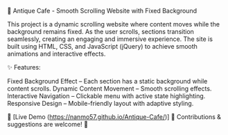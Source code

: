 🚀 Antique Cafe - Smooth Scrolling Website with Fixed Background

This project is a dynamic scrolling website where content moves while the background remains fixed. As the user scrolls, sections transition seamlessly, creating an engaging and immersive experience. The site is built using HTML, CSS, and JavaScript (jQuery) to achieve smooth animations and interactive effects.

✨ Features:

Fixed Background Effect – Each section has a static background while content scrolls.
Dynamic Content Movement – Smooth scrolling effects.
Interactive Navigation – Clickable menu with active state highlighting.
Responsive Design – Mobile-friendly layout with adaptive styling.

🔗 [Live Demo (https://nanmo57.github.io/Antique-Cafe/)]
📌 Contributions & suggestions are welcome! 🚀
